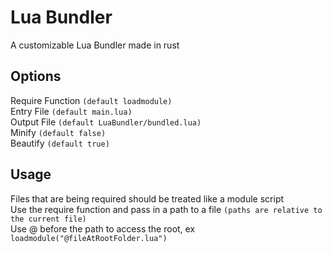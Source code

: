 # Lua Bundler

A customizable Lua Bundler made in rust

## Options
Require Function `(default loadmodule)` <br>
Entry File `(default main.lua)` <br>
Output File `(default LuaBundler/bundled.lua)` <br>
Minify `(default false)` <br>
Beautify `(default true)` <br>

## Usage
Files that are being required should be treated like a module script <br>
Use the require function and pass in a path to a file `(paths are relative to the current file)` <br>
Use @ before the path to access the root, ex `loadmodule("@fileAtRootFolder.lua")` <br>

